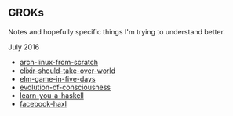 <!--- HELLO WORLD!!! 
  this page was GENERATED by some tasks.clj!
  so-mind-ya-bizniz. --->




## GROKs

Notes and hopefully specific things I'm trying to understand better.




July 2016


* [arch-linux-from-scratch](/posts/groks/2016-07-18-arch-linux-from-scratch.md)
* [elixir-should-take-over-world](/posts/groks/2016-07-17-elixir-should-take-over-world.md)
* [elm-game-in-five-days](/posts/groks/2016-07-12-elm-game-in-five-days.md)
* [evolution-of-consciousness](/posts/groks/2016-07-03-evolution-of-consciousness.md)
* [learn-you-a-haskell](/posts/groks/2016-07-03-learn-you-a-haskell.md)
* [facebook-haxl](/posts/groks/2016-07-03-facebook-haxl.md)